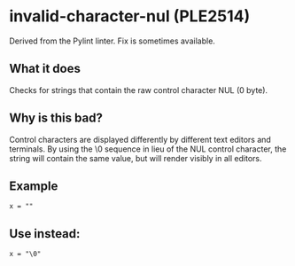 # invalid-character-nul (PLE2514)
Derived from the Pylint linter.
Fix is sometimes available.
## What it does
Checks for strings that contain the raw control character NUL (0 byte).
## Why is this bad?
Control characters are displayed differently by different text editors and
terminals.
By using the \0 sequence in lieu of the NUL control character, the
string will contain the same value, but will render visibly in all editors.
## Example
```
x = ""
```
## Use instead:
```
x = "\0"
```